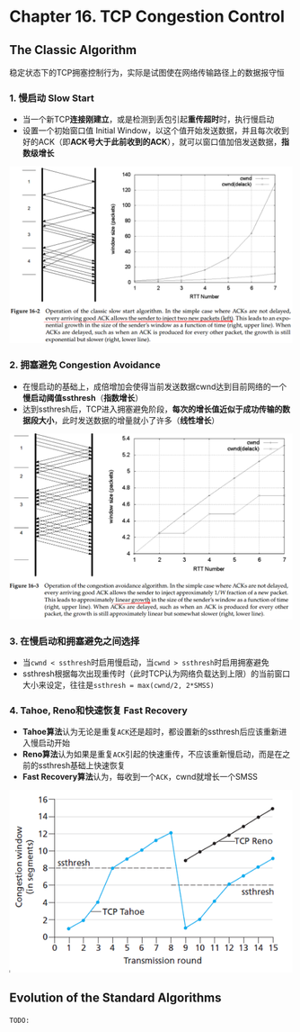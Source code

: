 # Chapter 16. TCP Congestion Control

## The Classic Algorithm

稳定状态下的TCP拥塞控制行为，实际是试图使在网络传输路径上的数据报守恒

### 1. 慢启动 Slow Start

- 当一个新TCP**连接刚建立**，或是检测到丢包引起**重传超时**时，执行慢启动
- 设置一个初始窗口值 Initial Window，以这个值开始发送数据，并且每次收到好的ACK（即**ACK号大于此前收到的ACK**），就可以窗口值加倍发送数据，**指数级增长**

![16.1](images/16.1.png)

### 2. 拥塞避免 Congestion Avoidance

- 在慢启动的基础上，成倍增加会使得当前发送数据cwnd达到目前网络的一个**慢启动阈值ssthresh**（**指数增长**）
- 达到ssthresh后，TCP进入拥塞避免阶段，**每次的增长值近似于成功传输的数据段大小**，此时发送数据的增量就小了许多（**线性增长**）

![16.2](images/16.2.png)

### 3. 在慢启动和拥塞避免之间选择

- 当`cwnd < ssthresh`时启用慢启动，当`cwnd > ssthresh`时启用拥塞避免
- ssthresh根据每次出现重传时（此时TCP认为网络负载达到上限）的当前窗口大小来设定，往往是`ssthresh = max(cwnd/2, 2*SMSS)`

### 4. Tahoe, Reno和快速恢复 Fast Recovery

- **Tahoe算法**认为无论是重复`ACK`还是超时，都设置新的ssthresh后应该重新进入慢启动开始
- **Reno算法**认为如果是重复`ACK`引起的快速重传，不应该重新慢启动，而是在之前的ssthresh基础上快速恢复
- **Fast Recovery算法**认为，每收到一个`ACK`，cwnd就增长一个SMSS

![16.3](images/16.3.png)

## Evolution of the Standard Algorithms

`TODO: `
